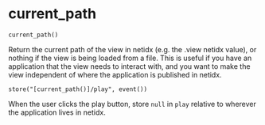 # current_path
```
current_path()
```

Return the current path of the view in netidx (e.g. the .view netidx
value), or nothing if the view is being loaded from a file. This is
useful if you have an application that the view needs to interact
with, and you want to make the view independent of where the
application is published in netidx.

```
store("[current_path()]/play", event())
```

When the user clicks the play button, store `null` in `play` relative
to wherever the application lives in netidx.

